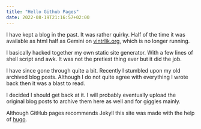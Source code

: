 ```yaml
---
title: "Hello Github Pages"
date: 2022-08-19T21:16:57+02:00
---
```

I have kept a blog in the past. It was rather quirky. Half of the time it was available as html half as Gemini on [vintrlik.org](https://vintrlik.org), which is no longer running.

I basically hacked together my own static site generator. With a few lines of shell script and awk. It was not the pretiest thing ever but it did the job.

I have since gone through quite a bit. Recently I stumbled upon my old archived blog posts. Although I do not quite agree with everything I wrote back then it was a blast to read.

I decided I should get back at it.
I will probably eventually upload the original blog posts to archive them here as well and for giggles mainly.

Although GitHub pages recommends Jekyll this site was made with the help of [hugo](https://gohugo.io).